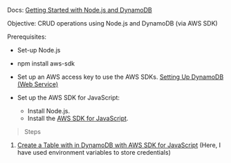 Docs: [Getting Started with Node.js and DynamoDB](https://docs.aws.amazon.com/amazondynamodb/latest/developerguide/GettingStarted.NodeJs.html)

Objective: CRUD operations using Node.js and DynamoDB (via AWS SDK)
 

Prerequisites:
- Set-up Node.js
- npm install aws-sdk

- Set up an AWS access key to use the AWS SDKs. [Setting Up DynamoDB (Web Service)](https://docs.aws.amazon.com/amazondynamodb/latest/developerguide/SettingUp.DynamoWebService.html)

- Set up the AWS SDK for JavaScript:
    - Install Node.js.
    - Install the [AWS SDK for JavaScript](https://aws.amazon.com/sdk-for-javascript/).


> Steps

1. [Create a Table with in DynamoDB with AWS SDK for JavaScript](https://docs.aws.amazon.com/amazondynamodb/latest/developerguide/GettingStarted.NodeJs.01.html)
(Here, I have used environment variables to store credentials)
